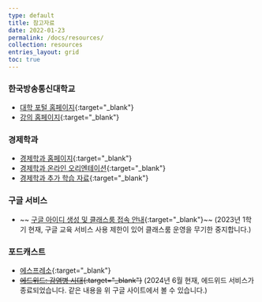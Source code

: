 ```yaml
---
type: default
title: 참고자료
date: 2022-01-23
permalink: /docs/resources/
collection: resources
entries_layout: grid
toc: true
---
```


### 한국방송통신대학교
- [대학 포털 홈페이지](https://knou.ac.kr){:target="_blank"}
- [강의 홈페이지](https://ucampus.knou.ac.kr/){:target="_blank"}


### 경제학과
- [경제학과 홈페이지](https://econ.knou.ac.kr){:target="_blank"}
- [경제학과 온라인 오리엔테이션](https://sites.google.com/econ.knou.ac.kr/orientation/home){:target="_blank"}
- [경제학과 추가 학습 자료](https://sites.google.com/knou.ac.kr/econlecture/home){:target="_blank"}


### 구글 서비스
- ~~ [구글 아이디 생성 및 클래스룸 접속 안내](https://sites.google.com/knou.ac.kr/econlecture/home/gsuite){:target="_blank"}~~
(2023년 1학기 현재, 구글 교육 서비스 사용 제한이 있어 클래스룸 운영을 무기한 중지합니다.)

### 포드캐스트
- [에스프레소](https://sites.google.com/knou.ac.kr/espresso/salon){:target="_blank"}
- ~~[에드위드: 감염병 시대](https://www.edwith.org/espresso-covid19){:target="_blank"}~~
(2024년 6월 현재, 에드위드 서비스가 종료되었습니다. 같은 내용을 위 구글 사이트에서 볼 수 있습니다.)